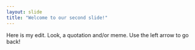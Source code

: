 ```yaml
---
layout: slide
title: "Welcome to our second slide!"
---
```

Here is my edit. Look, a quotation and/or meme.
Use the left arrow to go back!
